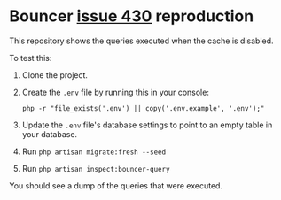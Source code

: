 # Bouncer [issue 430](https://github.com/JosephSilber/bouncer/issues/430) reproduction

This repository shows the queries executed when the cache is disabled.

To test this:

1. Clone the project.

2. Create the `.env` file by running this in your console:

    ```
    php -r "file_exists('.env') || copy('.env.example', '.env');"
    ```

3. Update the `.env` file's database settings to point to an empty table in your database.

4. Run `php artisan migrate:fresh --seed`

5. Run `php artisan inspect:bouncer-query`

You should see a dump of the queries that were executed.
